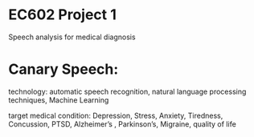 # EC602 Project 1
Speech analysis for medical diagnosis

# Canary Speech: 

technology: automatic speech recognition, natural language processing techniques, Machine Learning

target medical condition: Depression, Stress, Anxiety, Tiredness, Concussion, PTSD, Alzheimer’s , Parkinson’s, Migraine, quality of life
  
